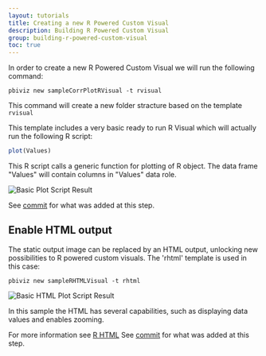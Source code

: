 ```yaml
---
layout: tutorials
title: Creating a new R Powered Custom Visual
description: Building R Powered Custom Visual
group: building-r-powered-custom-visual
toc: true
---
```


In order to create a new R Powered Custom Visual we will run the following command:

```
pbiviz new sampleCorrPlotRVisual -t rvisual
```

This command will create a new folder stracture based on the template `rvisual`

This template includes a very basic ready to run R Visual which will actually run the following R script:

```r
plot(Values)
```

This R script calls a generic function for plotting of R object. The data frame "Values" will contain columns in "Values" data role.

![Basic Plot Script Result](images/BasicPlot.png)

See [commit](https://github.com/Microsoft/PowerBI-visuals-sampleCorrPlotRVisual/commit/e7d31301bfa0ba9419e67383a9f27ae340e79fee) for what was added at this step.

## Enable HTML output
The static output image can be replaced by an HTML output, unlocking new possibilities to R powered custom visuals.
The 'rhtml' template is used in this case:

```
pbiviz new sampleRHTMLVisual -t rhtml
```
![Basic HTML Plot Script Result](images/BasicHTMLPlot.png)

In this sample the HTML has several capabilities, such as displaying data values and enables zooming.

For more information see [R HTML](CreateRHTML.md)
See [commit](https://github.com/Microsoft/PowerBI-visuals-tools/commit/3e03b7595c69929716772e4f58f192d08e103619) for what was added at this step.